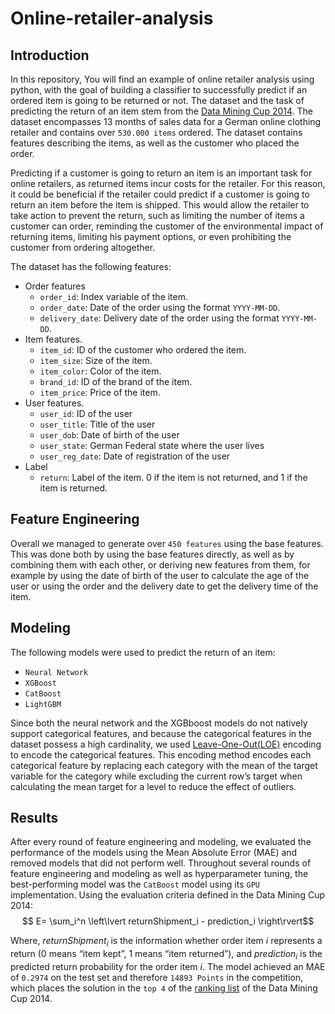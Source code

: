 # Online-retailer-analysis
## Introduction
In this repository, You will find an example of online retailer analysis using python, with the goal of building a classifier to successfully predict if an ordered item is going to be returned or not. The dataset and the task of predicting the return of an item stem from the [Data Mining Cup 2014](https://www.data-mining-cup.com/reviews/dmc-2014/). The dataset encompasses 13 months of sales data for a German online clothing retailer and contains over `530.000 items` ordered. The dataset contains features describing the items, as well as the customer who placed the order.

Predicting if a customer is going to return an item is an important task for online retailers, as returned items incur costs for the retailer. For this reason, it could be beneficial if the retailer could predict if a customer is going to return an item before the item is shipped. This would allow the retailer to take action to prevent the return, such as limiting the number of items a customer can order, reminding the customer of the environmental impact of returning items, limiting his payment options, or even prohibiting the customer from ordering altogether.

The dataset has the following features:
- Order features
    - `order_id`: Index variable of the item.
    - `order_date`: Date of the order using the format `YYYY-MM-DD`.
    - `delivery_date`: Delivery date of the order using the format `YYYY-MM-DD`.
- Item features.
    - `item_id`: ID of the customer who ordered the item.
    - `item_size`: Size of the item.
    - `item_color`: Color of the item.
    - `brand_id`: ID of the brand of the item.
    - `item_price`: Price of the item.
- User features.
    - `user_id`:  ID of the user
    - `user_title`: Title of the user
    - `user_dob`: Date of birth of the user
    - `user_state`: German Federal state where the user lives
    - `user_reg_date`: Date of registration of the user
- Label
    - `return`: Label of the item. 0 if the item is not returned, and 1 if the item is returned.

## Feature Engineering
Overall we managed to generate over ``450 features`` using the base features. This was done both by using the base features directly, as well as by combining them with each other, or deriving new features from them, for example by using the date of birth of the user to calculate the age of the user or using the order and the delivery date to get the delivery time of the item.

## Modeling
The following models were used to predict the return of an item:
- `Neural Network`
- `XGBoost`
- `CatBoost`
- `LightGBM`

Since both the neural network and the XGBboost models do not natively support categorical features, and because the categorical features in the dataset possess a high cardinality, we used [Leave-One-Out(LOE)](https://contrib.scikit-learn.org/category_encoders/leaveoneout.html) encoding to encode the categorical features. This encoding method encodes each categorical feature by replacing each category with the mean of the target variable for the category while excluding the current row’s target when calculating the mean target for a level to reduce the effect of outliers.

## Results
After every round of feature engineering and modeling, we evaluated the performance of the models using the Mean Absolute Error (MAE) and removed models that did not perform well. Throughout several rounds of feature engineering and modeling as well as hyperparameter tuning, the best-performing model was the ``CatBoost`` model using its `GPU` implementation. Using the evaluation criteria defined in the Data Mining Cup 2014:
$$ E= \sum_i^n \left\lvert returnShipment_i - prediction_i   \right\rvert$$

Where, $returnShipment_i$ is the information whether order item $i$ represents a return (0 means “item kept”, 1 means “item returned”), and $prediction_i$ is the predicted return probability for the order item $i$. The model achieved an MAE of `0.2974` on the test set and therefore ``14893 Points`` in the competition, which places the solution in the ``top 4`` of the [ranking list](https://www.wi.hs-wismar.de/~cleve/vorl/dmdaten/daten/DMC/DMC2014_Ranking.pdf) of the Data Mining Cup 2014. 